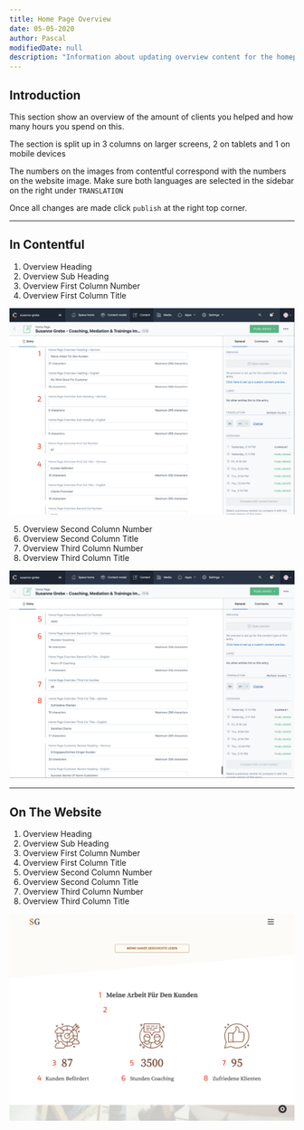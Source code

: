 ```yaml
---
title: Home Page Overview
date: 05-05-2020
author: Pascal
modifiedDate: null
description: "Information about updating overview content for the homepage"
---
```



## Introduction

This section show an overview of the amount of clients you helped and how many hours you spend on this.

The section is split up in 3 columns on larger screens, 2 on tablets and 1 on mobile devices

The numbers on the images from contentful correspond with the numbers on the website image. Make sure both languages are selected in the sidebar on the right under `TRANSLATION`

Once all changes are made click `publish` at the right top corner.

---

## In Contentful

1. Overview Heading
2. Overview Sub Heading
3. Overview First Column Number
4. Overview First Column Title

![first](./overview-first.png)

5. Overview Second Column Number
6. Overview Second Column Title
7. Overview Third Column Number
8. Overview Third Column Title

![second](./overview-second.png)

---

## On The Website

1. Overview Heading
2. Overview Sub Heading
3. Overview First Column Number
4. Overview First Column Title
5. Overview Second Column Number
6. Overview Second Column Title
7. Overview Third Column Number
8. Overview Third Column Title

![third](./overview-front.png)
